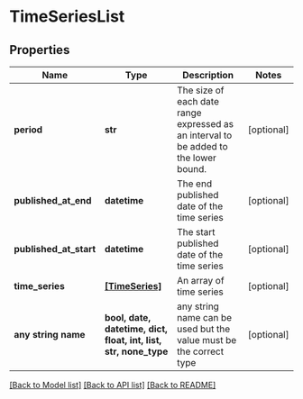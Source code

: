 # TimeSeriesList


## Properties
Name | Type | Description | Notes
------------ | ------------- | ------------- | -------------
**period** | **str** | The size of each date range expressed as an interval to be added to the lower bound.  | [optional] 
**published_at_end** | **datetime** | The end published date of the time series | [optional] 
**published_at_start** | **datetime** | The start published date of the time series | [optional] 
**time_series** | [**[TimeSeries]**](TimeSeries.md) | An array of time series | [optional] 
**any string name** | **bool, date, datetime, dict, float, int, list, str, none_type** | any string name can be used but the value must be the correct type | [optional]

[[Back to Model list]](../README.md#documentation-for-models) [[Back to API list]](../README.md#documentation-for-api-endpoints) [[Back to README]](../README.md)


